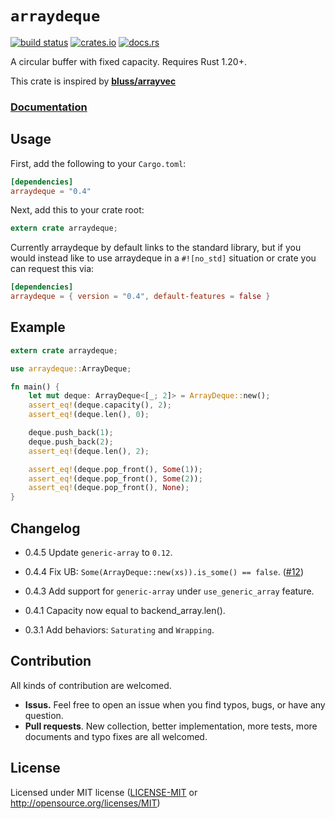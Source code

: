 # `arraydeque`

[![build status](https://travis-ci.org/andylokandy/arraydeque.svg?branch=master)](https://travis-ci.org/andylokandy/arraydeque)
[![crates.io](https://img.shields.io/crates/v/arraydeque.svg)](https://crates.io/crates/arraydeque)
[![docs.rs](https://docs.rs/arraydeque/badge.svg)](https://docs.rs/arraydeque)

A circular buffer with fixed capacity.  Requires Rust 1.20+.

This crate is inspired by [**bluss/arrayvec**](https://github.com/bluss/arrayvec)

### [**Documentation**](https://docs.rs/arraydeque)

## Usage

First, add the following to your `Cargo.toml`:

```toml
[dependencies]
arraydeque = "0.4"
```

Next, add this to your crate root:

```rust
extern crate arraydeque;
```

Currently arraydeque by default links to the standard library, but if you would
instead like to use arraydeque in a `#![no_std]` situation or crate you can
request this via:

```toml
[dependencies]
arraydeque = { version = "0.4", default-features = false }
```

## Example

```rust
extern crate arraydeque;

use arraydeque::ArrayDeque;

fn main() {
    let mut deque: ArrayDeque<[_; 2]> = ArrayDeque::new();
    assert_eq!(deque.capacity(), 2);
    assert_eq!(deque.len(), 0);

    deque.push_back(1);
    deque.push_back(2);
    assert_eq!(deque.len(), 2);

    assert_eq!(deque.pop_front(), Some(1));
    assert_eq!(deque.pop_front(), Some(2));
    assert_eq!(deque.pop_front(), None);
}
```

## Changelog

- 0.4.5 Update `generic-array` to `0.12`.

- 0.4.4 Fix UB: `Some(ArrayDeque::new(xs)).is_some() == false`. ([#12](https://github.com/andylokandy/arraydeque/issues/12))

- 0.4.3 Add support for `generic-array` under `use_generic_array` feature.

- 0.4.1 Capacity now equal to backend_array.len().

- 0.3.1 Add behaviors: `Saturating` and `Wrapping`.

## Contribution

All kinds of contribution are welcomed.

- **Issus.** Feel free to open an issue when you find typos, bugs, or have any question.
- **Pull requests**. New collection, better implementation, more tests, more documents and typo fixes are all welcomed.

## License

Licensed under MIT license ([LICENSE-MIT](LICENSE-MIT) or http://opensource.org/licenses/MIT)
